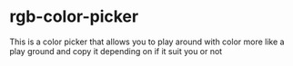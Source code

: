 # rgb-color-picker
This is a color picker that allows you to play around with color more like a play ground and copy it depending on if it suit you or not
